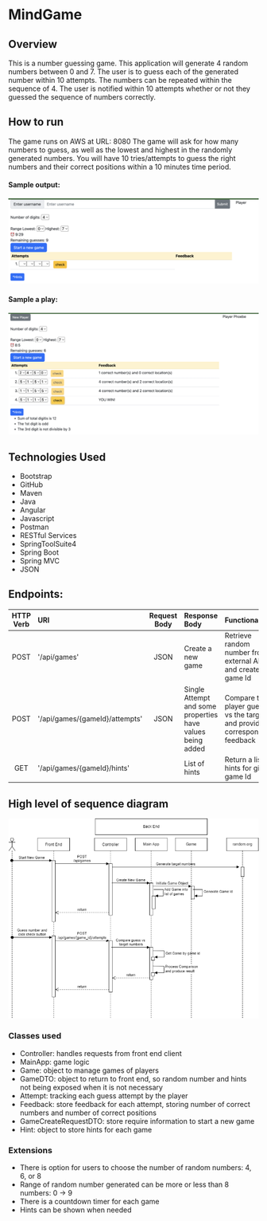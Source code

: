 # MindGame

## Overview
This is a number guessing game. This application will generate 4 random numbers between 0 and 7. The user is to guess each of the generated number within 10 attempts. The numbers can be repeated within the sequence of 4. The user is notified within 10 attempts whether or not they guessed the sequence of numbers correctly.
## How to run
The game runs on AWS at URL: 8080
The game will ask for how many numbers to guess, as well as the lowest and highest in the randomly generated numbers.
You will have 10 tries/attempts to guess the right numbers and their correct positions within a 10 minutes time period.
<br>
#### Sample output:
<img src="src/main/resources/static/Screen4.png"/>

#### Sample a play:
<img src="src/main/resources/static/Screen3.png"/>


## Technologies Used
<ul>
<li>Bootstrap</li>
<li>GitHub</li>
<li>Maven</li>
<li>Java</li>
<li>Angular</li>
<li>Javascript</li>
<li>Postman</li>
<li>RESTful Services</li>
<li>SpringToolSuite4</li>
<li>Spring Boot</li>
<li>Spring MVC</li>
<li>JSON</li>
</ul>

## Endpoints:
<table>
<thead>
<tr>
<th align="center">HTTP Verb</th>
<th align="left">URI</th>
<th align="center">Request Body</th>
<th align="left">Response Body</th>
<th align="left">Functionality</th>
</tr>
</thead>
<tbody>
<tr>
<td align="center">POST</td>
<td align="left">'/api/games'</td>
<td align="center">JSON</td>
<td align="left">Create a new game</td>
<td align="left">Retrieve random number from external API and create a game Id</td>
</tr>
<tr>
<td align="center">POST</td>
<td align="left">'/api/games/{gameId}/attempts'</td>
<td align="center">JSON</td>
<td align="left">Single Attempt and some properties have values being added</td>
<td align="left">Compare the player guess vs the target and provide corresponding feedback</td>
</tr>
<tr>
<td align="center">GET</td>
<td align="left">'/api/games/{gameId}/hints'</td>
<td align="center"></td>
<td align="left">List of hints</td>
<td align="left">Return a list of hints for given game Id</td>
</tr>
</tbody>
</table>



## High level of sequence diagram
<img src="src/main/resources/static/diagram.png"/>

### Classes used
- Controller: handles requests from front end client
- MainApp: game logic
- Game: object to manage games of players
- GameDTO: object to return to front end, so random number and hints not being exposed when it is not necessary
- Attempt: tracking each guess attempt by the player
- Feedback: store feedback for each attempt, storing number of correct numbers and number of correct positions
- GameCreateRequestDTO: store require information to start a new game
- Hint: object to store hints for each game

### Extensions
- There is option for users to choose the number of random numbers: 4, 6, or 8
- Range of random number generated can be more or less than 8 numbers: 0 -> 9
- There is a countdown timer for each game
- Hints can be shown when needed